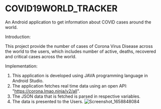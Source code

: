 # COVID19WORLD_TRACKER

An Android application to get information about COVID cases around the world.

Introduction:

This project provide the number of cases of Corona Virus Disease across the world
to the users, which includes number of active, deaths, recovered and critical cases 
across the world.

Implementation:

1. This application is developed using JAVA programming language in Android Studio.
2. The application fetches real time data using an open API: "https://corona.lmao.ninja/v2/all".
3. The JSON data that is fetched is parsed in respective variables.
4. The data is presented to the Users.
![Screenshot_1658848084](https://user-images.githubusercontent.com/67725379/184541941-5b7a4e5d-0c1a-4141-9105-f5a7ed6dbc2e.png)
